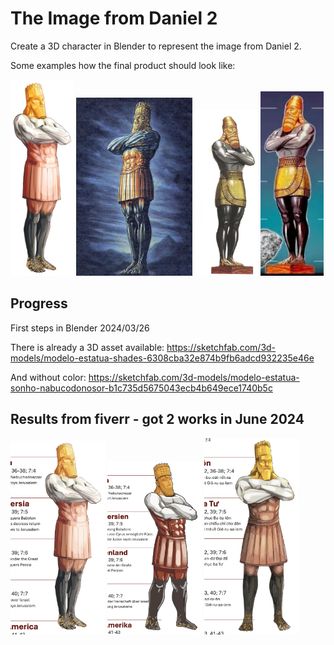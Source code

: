 # The Image from Daniel 2

Create a 3D character in Blender to represent the image from Daniel 2.

Some examples how the final product should look like:

<img src="daniel2_nwt_b9.jpg" width="20%"> <img src="daniel2_b.jpg" width="37%"> <img src="daniel2_c.jpg" width="20%"> <img src="daniel2_d.jpg" width="20%">

## Progress

First steps in Blender 2024/03/26

There is already a 3D asset available: https://sketchfab.com/3d-models/modelo-estatua-shades-6308cba32e874b9fb6adcd932235e46e

And without color: https://sketchfab.com/3d-models/modelo-estatua-sonho-nabucodonosor-b1c735d5675043ecb4b649ece1740b5c

## Results from fiverr - got 2 works in June 2024

<img src="d2_en_nwt.png" width="30%"> <img src="d2_de_riverr1.png" width="30%"> <img src="d2_vi_riverr2.png" width="30%">
